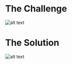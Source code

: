 <h1>The Challenge</h1>

![alt text](https://github.com/itismuzak/picoCTF-2022-writeups/blob/main/Enhance!/FT7DgVqWQAEz8Kv.jpg)
<h1>The Solution</h1>

![alt text](https://github.com/itismuzak/picoCTF-2022-writeups/blob/main/Enhance!/FT7DgmcWYAAv56O.jpg)

